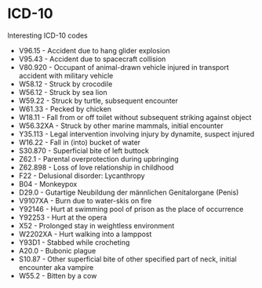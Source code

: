# ICD-10

Interesting ICD-10 codes

- V96.15 - Accident due to hang glider explosion
- V95.43 - Accident due to spacecraft collision
- V80.920 - Occupant of animal-drawn vehicle injured in transport accident with military vehicle
- W58.12 - Struck by crocodile
- W56.12 - Struck by sea lion
- W59.22 - Struck by turtle, subsequent encounter
- W61.33 - Pecked by chicken
- W18.11 - Fall from or off toilet without subsequent striking against object
- W56.32XA - Struck by other marine mammals, initial encounter
- Y35.113 - Legal intervention involving injury by dynamite, suspect injured
- W16.22 - Fall in (into) bucket of water
- S30.870 - Superficial bite of left buttock
- Z62.1 - Parental overprotection during upbringing
- Z62.898 - Loss of love relationship in childhood
- F22 - Delusional disorder: Lycanthropy
- B04 - Monkeypox
- D29.0 - Gutartige Neubildung der männlichen Genitalorgane (Penis)
- V9107XA - Burn due to water-skis on fire
- Y92146 - Hurt at swimming pool of prison as the place of occurrence
- Y92253 - Hurt at the opera
- X52 - Prolonged stay in weightless environment
- W2202XA - Hurt walking into a lamppost
- Y93D1 - Stabbed while crocheting
- A20.0 - Bubonic plague
- S10.87 - Other superficial bite of other specified part of neck, initial encounter aka vampire
- W55.2 - Bitten by a cow
